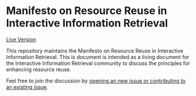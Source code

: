 # Manifesto on Resource Reuse in Interactive Information Retrieval

[Live Version](https://biirrr.github.io/manifesto)

This repository maintains the Manifesto on Resource Reuse in Interactive Information Retrieval. This is document is intended as a living document for the Interactive Information Retrieval community to discuss the principles for enhancing resource reuse.

Feel free to join the discussion by [opening an new issue or contributing to an existing issue](https://github.com/biirrr/manifesto/issues).
